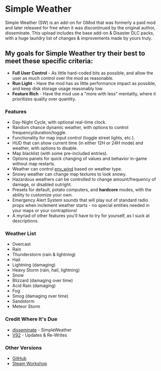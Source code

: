 # Simple Weather
Simple Weather (SW) is an add-on for GMod that was formerly a paid mod and later released for free when it was discontinued by the original author, disseminate. This upload includes the base add-on & Disaster DLC packs, with a huge laundry list of changes & improvements made by yours truly.

## My goals for Simple Weather try their best to meet these specific criteria:

* **Full User Control** - As little hard-coded bits as possible, and allow the user as much control over the mod as reasonable.
* **Run Light** - Have the mod has as little performance impact as possible, and keep disk storage usage reasonably low.
* **Feature Rich** - Have the mod use a  "more with less" mentality, where it prioritizes quality over quantity.

### Features

* Day-Night Cycle, with optional real-time clock.
* Random chance dynamic weather, with options to control frequency/duration/toggle.
* Functionality for map input control (toggle street lights, etc.).
* HUD that can show current time (in either 12H or 24H mode) and weather, with options to disable.
* Map blacklist (with some pre-included entries).
* Options panels for quick changing of values and behavior in-game without map restarts.
* Weather can control [env_wind](https://developer.valvesoftware.com/wiki/Env_wind) based on weather type.
* Snowy weather can change map textures to look snowy.
* Hazardous weathers can be controlled to change amount/frequency of damage, or disabled outright.
* Presets for default, potato computers, and **hardcore** modes, with the ability to customize your own.
* Emergency Alert System sounds that will play out of standard radio props when inclement weather starts - no special entities needed in your maps or your contraptions!
* A myriad of other features you'll have to try for yourself, as I suck at descriptions.

### Weather List
* Overcast
* Rain
* Thunderstorm (rain & lightning)
* Hail 
* Lightning (damaging)
* Heavy Storm (rain, hail, lightning)
* Snow
* Blizzard (damaging over time)
* Acid Rain (damaging)
* Fog
* Smog (damaging over time)
* Sandstorm
* Meteor Storm

### Credit Where It's Due
* [disseminate](https://steamcommunity.com/profiles/76561197994984598) - SimpleWeather
* [V92](https://steamcommunity.com/profiles/76561197998218505) - Updates & Re-Writes

### Other Versions

* [GitHub](https://github.com/ReverendV92/SimpleWeather)
* [Steam Workshop](https://steamcommunity.com/sharedfiles/filedetails/?id=531458635)
